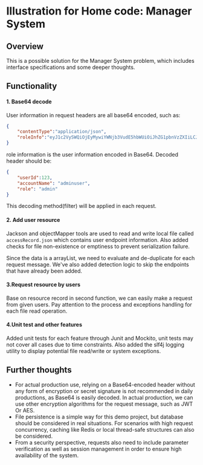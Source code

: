 # Illustration for Home code: Manager System

## Overview
This is a possible solution for the Manager System problem, which includes interface specifications and some deeper thoughts.
## Functionality

#### 1. Base64 decode
User information in request headers are all base64 encoded, such as:

````json
{
    "contentType":"application/json",
    "roleInfo":"eyJ1c2VySWQiOjEyMywiYWNjb3VudE5hbWUiOiJhZG1pbnVzZXIiLCJyb2xlIjoidXNlciJ9"
}

````

role information is the user information encoded in Base64. Decoded header should be:

````json
{
    "userId":123,
    "accountName": "adminuser",
    "role": "admin"
}
````

This decoding method(filter) will be applied in each request.

#### 2. Add user resource

Jackson and objectMapper tools are used to read and write local file called `accessRecord.json` which contains user endpoint information. Also added checks for file non-existence or emptiness to prevent serialization failure.

Since the data is a arrayList, we need to evaluate and de-duplicate for each request message. We've also added detection logic to skip the endpoints that have already been added.

#### 3.Request resource by users
Base on resource record in second function, we can easily make a request from given users. Pay attention to the process and exceptions handling for each file read operation.

#### 4.Unit test and other features
Added unit tests for each feature through Junit and Mockito, unit tests may not cover all cases due to time constraints. Also added the slf4j logging utility to display potential file read/write or system exceptions.

## Further thoughts

+ For actual production use, relying on a Base64-encoded header without any form of encryption or secret signature is not recommended in daily productions, as Base64 is easily decoded. In actual production, we can use other encryption algorithms for the request message, such as JWT Or AES.
+ File persistence is a simple way for this demo project, but database should be considered in real situations. For scenarios with high request concurrency, caching like Redis or local thread-safe structures can also be considered.
+ From a security perspective, requests also need to include parameter verification as well as session management in order to
  ensure high availability of the system.